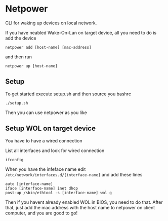 # Netpower
CLI for waking up devices on local network.

If you have neabled Wake-On-Lan on target device, all you need to do is add the device 

    netpower add [host-name] [mac-address]


and then run 

    netpower up [host-name]


## Setup 

To get started execute setup.sh and then source you bashrc 

    ./setup.sh 

Then you can use netpower as you like

## Setup WOL on target device
You have to have a wired connection 

List all interfaces and look for wired connection 

    ifconfig

When you have the infeface name edit `/etc/network/interfaces.d/[interface-name]` and add these lines 

    auto [interface-name]
    iface [interface-name] inet dhcp
    post-up /sbin/ethtool -s [interface-name] wol g

Then if you havent already enabled WOL in BIOS, you need to do that. After that, just add the mac address with the host name to netpower on client computer, and you are good to go!
